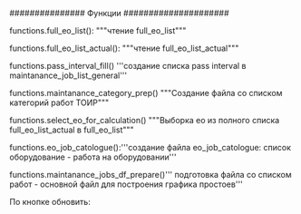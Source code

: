 ############### Функции #####################

functions.full_eo_list(): """чтение full_eo_list"""

functions.full_eo_list_actual(): """чтение full_eo_list_actual"""

functions.pass_interval_fill() '''создание списка pass interval в maintanance_job_list_general'''

functions.maintanance_category_prep() """Создание файла со списком категорий работ ТОИР"""

functions.select_eo_for_calculation() """Выборка ео из полного списка full_eo_list_actual в full_eo_list"""

functions.eo_job_catologue():'''создание файла eo_job_catologue: список оборудование - работа на оборудовании'''

functions.maintanance_jobs_df_prepare()''' подготовка файла со списком работ - основной файл для построения графика простоев'''


По кнопке обновить:
